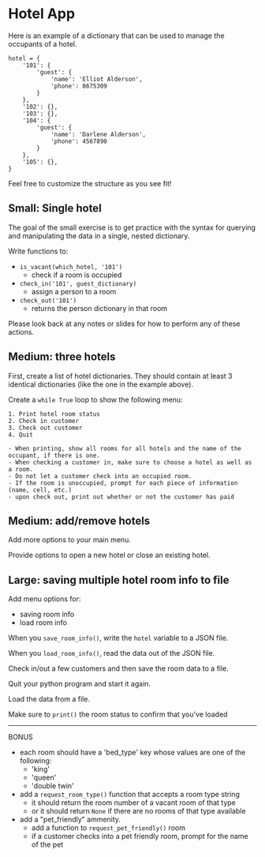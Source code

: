 
# Hotel App

Here is an example of a dictionary that can be used to manage the occupants of a hotel.

```
hotel = {
    '101': {
        'guest': {
            'name': 'Elliot Alderson',
            'phone': 8675309
        }
    },
    '102': {},
    '103': {},
    '104': {
        'guest': {
            'name': 'Darlene Alderson',
            'phone': 4567890           
        }
    },
    '105': {},
}
```

Feel free to customize the structure as you see fit!


## Small: Single hotel


The goal of the small exercise is to get practice with the syntax for querying and manipulating the data in a single, nested dictionary.

Write functions to:

- `is_vacant(which_hotel, '101')`
    - check if a room is occupied
- `check_in('101', guest_dictionary)`
    - assign a person to a room
- `check_out('101')`
    - returns the person dictionary in that room

Please look back at any notes or slides for how to perform any of these actions.

## Medium: three hotels

First, create a list of hotel dictionaries. They should contain at least 3 identical dictionaries (like the one in the example above).

Create a `while True` loop to show the following menu:

```
1. Print hotel room status
2. Check in customer
3. Check out customer
4. Quit

- When printing, show all rooms for all hotels and the name of the occupant, if there is one.
- When checking a customer in, make sure to choose a hotel as well as a room.
- Do not let a customer check into an occupied room.
- If the room is unoccupied, prompt for each piece of information (name, cell, etc.)
- upon check out, print out whether or not the customer has paid

```

## Medium: add/remove hotels

Add more options to your main menu.

Provide options to open a new hotel or close an existing hotel.

## Large: saving multiple hotel room info to file

Add menu options for:

- saving room info
- load room info

When you `save_room_info()`, write the `hotel` variable to a JSON file.

When you `load_room_info()`, read the data out of the JSON file.

Check in/out a few customers and then save the room data to a file.

Quit your python program and start it again.

Load the data from a file.

Make sure to `print()` the room status to confirm that you've loaded 

---

BONUS

- each room should have a 'bed_type' key whose values are one of the following:
    - 'king'
    - 'queen'
    - 'double twin'
- add a `request_room_type()` function that accepts a room type string
    - it should return the room number of a vacant room of that type
    - or it should return `None` if there are no rooms of that type available
- add a "pet_friendly" ammenity.
    - add a function to `request_pet_friendly()` room
    - if a customer checks into a pet friendly room, prompt for the name of the pet